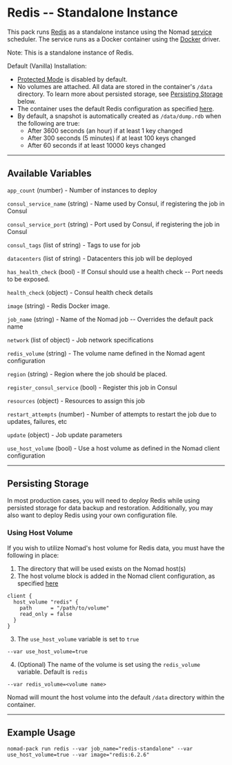 # Redis -- Standalone Instance

This pack runs [Redis](https://redis.io) as a standalone instance using the Nomad [service](https://www.nomadproject.io/docs/schedulers#service) scheduler. The service runs as a Docker container using the [Docker](https://www.nomadproject.io/docs/drivers/docker) driver.

Note: This is a standalone instance of Redis.

Default (Vanilla) Installation:
- [Protected Mode](https://redis.io/topics/security#protected-mode) is disabled by default.
- No volumes are attached. All data are stored in the container's `/data` directory. To learn more about persisted storage, see [Persisting Storage](#persisting-storage) below.
- The container uses the default Redis configuration as specified [here](https://registry.hub.docker.com/_/redis).
- By default, a snapshot is automatically created as `/data/dump.rdb` when the following are true:
  - After 3600 seconds (an hour) if at least 1 key changed
  - After 300 seconds (5 minutes) if at least 100 keys changed
  - After 60 seconds if at least 10000 keys changed

---
## Available Variables
`app_count` (number) - Number of instances to deploy

`consul_service_name` (string) - Name used by Consul, if registering the job in Consul

`consul_service_port` (string) - Port used by Consul, if registering the job in Consul

`consul_tags` (list of string) - Tags to use for job

`datacenters` (list of string) - Datacenters this job will be deployed

`has_health_check` (bool) - If Consul should use a health check -- Port needs to be exposed.

`health_check` (object) - Consul health check details

`image` (string) - Redis Docker image.

`job_name` (string) - Name of the Nomad job -- Overrides the default pack name

`network` (list of object) - Job network specifications

`redis_volume` (string) - The volume name defined in the Nomad agent configuration

`region` (string) - Region where the job should be placed.

`register_consul_service` (bool) - Register this job in Consul

`resources` (object) - Resources to assign this job

`restart_attempts` (number) - Number of attempts to restart the job due to updates, failures, etc

`update` (object) - Job update parameters

`use_host_volume` (bool) - Use a host volume as defined in the Nomad client configuration


---
## Persisting Storage

In most production cases, you will need to deploy Redis while using persisted storage for data backup and restoration. Additionally, you may also want to deploy Redis using your own configuration file.

### Using Host Volume
If you wish to utilize Nomad's host volume for Redis data, you must have the following in place:

1. The directory that will be used exists on the Nomad host(s)
2. The host volume block is added in the Nomad client configuration, as specified [here](https://learn.hashicorp.com/tutorials/nomad/stateful-workloads-host-volumes#configure-the-client)
```hcl
client {
  host_volume "redis" {
    path      = "/path/to/volume"
    read_only = false
  }
}
```

3. The `use_host_volume` variable is set to `true`

```
--var use_host_volume=true
```

4. (Optional) The name of the volume is set using the `redis_volume` variable. Default is `redis`

```
--var redis_volume=<volume name>
```

Nomad will mount the host volume into the default `/data` directory within the container.

---
## Example Usage

```shell
nomad-pack run redis --var job_name="redis-standalone" --var use_host_volume=true --var image="redis:6.2.6"
```
